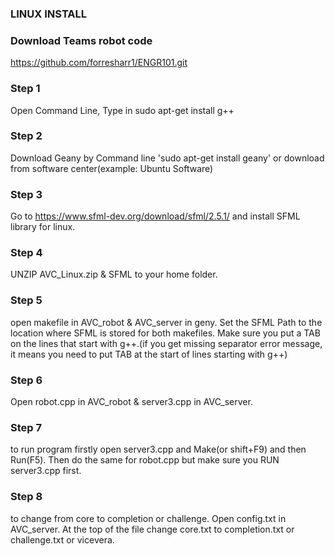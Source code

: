 ### LINUX INSTALL

### Download Teams robot code
https://github.com/forresharr1/ENGR101.git
### Step 1
Open Command Line, Type in sudo apt-get install g++ 
### Step 2
Download Geany by Command line 'sudo apt-get install geany' or download from software center(example: Ubuntu Software)
### Step 3
Go to  https://www.sfml-dev.org/download/sfml/2.5.1/ and install SFML library for linux.
### Step 4
 UNZIP AVC_Linux.zip & SFML to your home folder.
### Step 5
 open makefile in AVC_robot & AVC_server in geny. Set the SFML Path to the location where SFML is stored for both makefiles. Make sure you put a TAB on the lines that start with g++.(if you get missing separator error message, it means you need to put TAB at the start of lines starting with g++)
### Step 6
 Open robot.cpp in AVC_robot & server3.cpp in AVC_server.
### Step 7
 to run program firstly open server3.cpp and Make(or shift+F9) and then Run(F5). Then do the same for robot.cpp but make sure you RUN server3.cpp first.
### Step 8
 to change from core to completion or challenge. Open config.txt in AVC_server. At the top of the file change core.txt to completion.txt or challenge.txt or vicevera.
